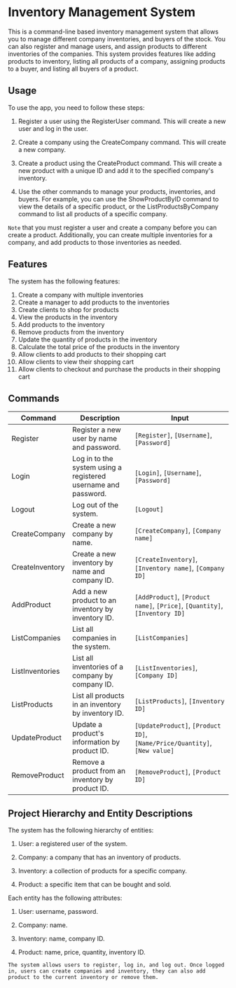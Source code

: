 # Inventory Management System

This is a command-line based inventory management system that allows you to manage different company inventories, and buyers of the stock.
You can also register and manage users, and assign products to different inventories of the companies.
This system provides features like adding products to inventory, listing all products of a company, assigning products to a buyer, and listing all buyers of a product.

## Usage
To use the app, you need to follow these steps:

1. Register a user using the RegisterUser command. This will create a new user and log in the user.

2. Create a company using the CreateCompany command. This will create a new company.

3. Create a product using the CreateProduct command. This will create a new product with a unique ID and add it to the specified company's inventory.

4. Use the other commands to manage your products, inventories, and buyers. For example, you can use the ShowProductByID command to view the details of a specific product, or the ListProductsByCompany command to list all products of a specific company.

`Note` that you must register a user and create a company before you can create a product. Additionally, you can create multiple inventories for a company, and add products to those inventories as needed.

## Features

The system has the following features:

1. Create a company with multiple inventories
2. Create a manager to add products to the inventories
3. Create clients to shop for products
4. View the products in the inventory
5. Add products to the inventory
6. Remove products from the inventory
7. Update the quantity of products in the inventory
8. Calculate the total price of the products in the inventory
9. Allow clients to add products to their shopping cart
10. Allow clients to view their shopping cart
11. Allow clients to checkout and purchase the products in their shopping cart

## Commands

Command | Description | Input
------- | ----------- | -----
Register | Register a new user by name and password. | `[Register]`, `[Username]`, `[Password]`
Login | Log in to the system using a registered username and password. | `[Login]`, `[Username]`, `[Password]`
Logout | Log out of the system. | `[Logout]`
CreateCompany | Create a new company by name. | `[CreateCompany]`, `[Company name]`
CreateInventory | Create a new inventory by name and company ID. | `[CreateInventory]`, `[Inventory name]`, `[Company ID]`
AddProduct | Add a new product to an inventory by inventory ID. | `[AddProduct]`, `[Product name]`, `[Price]`, `[Quantity]`, `[Inventory ID]`
ListCompanies | List all companies in the system. | `[ListCompanies]`
ListInventories | List all inventories of a company by company ID. | `[ListInventories]`, `[Company ID]`
ListProducts | List all products in an inventory by inventory ID. | `[ListProducts]`, `[Inventory ID]`
UpdateProduct | Update a product's information by product ID. | `[UpdateProduct]`, `[Product ID]`, `[Name/Price/Quantity]`, `[New value]`
RemoveProduct | Remove a product from an inventory by product ID. | `[RemoveProduct]`, `[Product ID]`




## Project Hierarchy and Entity Descriptions

The system has the following hierarchy of entities:

1. User: a registered user of the system.

2. Company: a company that has an inventory of products.

3. Inventory: a collection of products for a specific company.

4. Product: a specific item that can be bought and sold.

 Each entity has the following attributes:

1. User: username, password.

2. Company: name.

3. Inventory: name, company ID.

4. Product: name, price, quantity, inventory ID.

`The system allows users to register, log in, and log out. Once logged in, users can create companies and inventory, they can also add product to the current inventory or remove them.`
